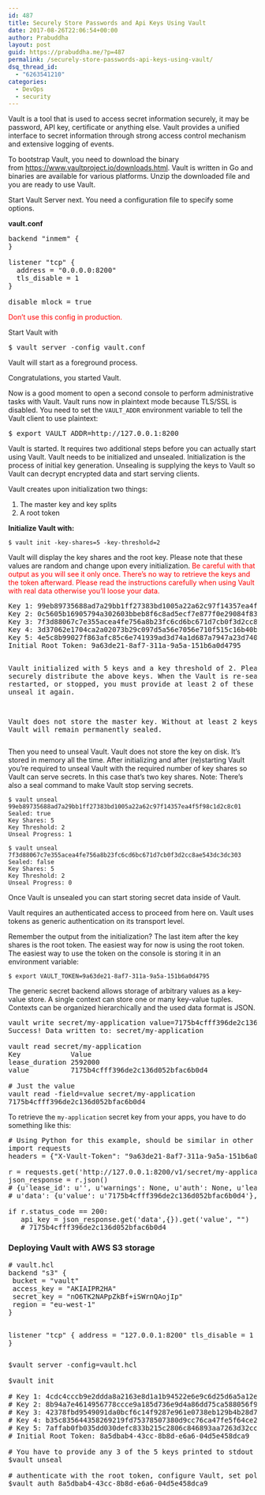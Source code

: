 ```yaml
---
id: 487
title: Securely Store Passwords and Api Keys Using Vault
date: 2017-08-26T22:06:54+00:00
author: Prabuddha
layout: post
guid: https://prabuddha.me/?p=487
permalink: /securely-store-passwords-api-keys-using-vault/
dsq_thread_id:
  - "6263541210"
categories:
  - DevOps
  - security
---
```

Vault is a tool that is used to access secret information securely, it may be password, API key, certificate or anything else. Vault provides a unified interface to secret information through strong access control mechanism and extensive logging of events.

To bootstrap Vault, you need to download the binary from <a href="https://www.vaultproject.io/downloads.html">https://www.vaultproject.io/downloads.html</a>. Vault is written in Go and binaries are available for various platforms.
Unzip the downloaded file and you are ready to use Vault.

Start Vault Server next. You need a configuration file to specify some options.

<strong>vault.conf</strong>
<pre>backend "inmem" { 
}

listener "tcp" {
  address = "0.0.0.0:8200"
  tls_disable = 1 
}

disable_mlock = true</pre>
<span style="color: #ff0000;">Don’t use this config in production.</span>

Start Vault with
<pre class="prettyprint"><span class="pln">$ vault server </span><span class="pun">-</span><span class="pln">config vault</span><span class="pun">.</span><span class="pln">conf</span></pre>
Vault will start as a foreground process.

Congratulations, you started Vault.

Now is a good moment to open a second console to perform administrative tasks with Vault. Vault runs now in plaintext mode because TLS/SSL is disabled. You need to set the <code>VAULT_ADDR</code> environment variable to tell the Vault client to use plaintext:
<pre class="prettyprint"><span class="pln">$ </span><span class="kwd">export</span><span class="pln"> VAULT_ADDR</span><span class="pun">=</span><span class="pln">http</span><span class="pun">:</span><span class="com">//127.0.0.1:8200</span></pre>
Vault is started. It requires two additional steps before you can actually start using Vault. Vault needs to be initialized and unsealed. Initialization is the process of initial key generation. Unsealing is supplying the keys to Vault so Vault can decrypt encrypted data and start serving clients.

Vault creates upon initialization two things:
<ol>
 	<li>The master key and key splits</li>
 	<li>A root token</li>
</ol>
<strong>Initialize Vault with:</strong>
<pre class="prettyprint"><code class="prettyprint bash"><span class="pln">$ vault init </span><span class="pun">-</span><span class="pln">key</span><span class="pun">-</span><span class="pln">shares</span><span class="pun">=</span><span class="lit">5</span> <span class="pun">-</span><span class="pln">key</span><span class="pun">-</span><span class="pln">threshold</span><span class="pun">=</span><span class="lit">2</span></code></pre>
Vault will display the key shares and the root key. Please note that these values are random and change upon every initialization. <span style="color: #ff0000;">Be careful with that output as you will see it only once. There’s no way to retrieve the keys and the token afterward. Please read the instructions carefully when using Vault with real data otherwise you’ll loose your data.</span>
<pre>Key 1: 99eb89735688ad7a29bb1ff27383bd1005a22a62c97f14357ea4f5f98c1d2c8c01
Key 2: 0c5605b16905794a302603bbeb8f6c8ad5ecf7e877f0e29084f838eba931b86902
Key 3: 7f3d88067c7e355acea4fe756a8b23fc6cd6bc671d7cb0f3d2cc8ae543dc3dc303
Key 4: 3d37062e1704ca2a02073b29c097d5a56e7056e710f515c16b40b9cfe3698bb804
Key 5: 4e5c8b99027f863afc85c6e741939ad3d74a1d687a7947a23d740bc109840e1205
Initial Root Token: 9a63de21-8af7-311a-9a5a-151b6a0d4795

Vault initialized with 5 keys and a key threshold of 2. Please
securely distribute the above keys. When the Vault is re-sealed,
restarted, or stopped, you must provide at least 2 of these keys
to unseal it again.

Vault does not store the master key. Without at least 2 keys,
your Vault will remain permanently sealed.</pre>
Then you need to unseal Vault. Vault does not store the key on disk. It’s stored in memory all the time. After initializing and after (re)starting Vault you’re required to unseal Vault with the required number of key shares so Vault can serve secrets. In this case that’s two key shares. Note: There’s also a seal command to make Vault stop serving secrets.
<pre class="prettyprint"><code class="prettyprint"><span class="pln">$ vault unseal </span><span class="lit">99eb89735688ad7a29bb1ff27383bd1005a22a62c97f14357ea4f5f98c1d2c8c01</span>
<span class="typ">Sealed</span><span class="pun">:</span> <span class="kwd">true</span>
<span class="typ">Key</span> <span class="typ">Shares</span><span class="pun">:</span> <span class="lit">5</span>
<span class="typ">Key</span> <span class="typ">Threshold</span><span class="pun">:</span> <span class="lit">2</span>
<span class="typ">Unseal</span> <span class="typ">Progress</span><span class="pun">:</span> <span class="lit">1</span><span class="pln">

$ vault unseal </span><span class="lit">7f3d88067c7e355acea4fe756a8b23fc6cd6bc671d7cb0f3d2cc8ae543dc3dc303</span>
<span class="typ">Sealed</span><span class="pun">:</span> <span class="kwd">false</span>
<span class="typ">Key</span> <span class="typ">Shares</span><span class="pun">:</span> <span class="lit">5</span>
<span class="typ">Key</span> <span class="typ">Threshold</span><span class="pun">:</span> <span class="lit">2</span>
<span class="typ">Unseal</span> <span class="typ">Progress</span><span class="pun">:</span> <span class="lit">0</span></code></pre>
Once Vault is unsealed you can start storing secret data inside of Vault.

Vault requires an authenticated access to proceed from here on. Vault uses tokens as generic authentication on its transport level.

Remember the output from the initialization? The last item after the key shares is the root token. The easiest way for now is using the root token. The easiest way to use the token on the console is storing it in an environment variable:
<pre class="prettyprint"><code class="prettyprint"><span class="pln">$ </span><span class="kwd">export</span><span class="pln"> VAULT_TOKEN</span><span class="pun">=</span><span class="lit">9a63de21</span><span class="pun">-</span><span class="lit">8af7</span><span class="pun">-</span><span class="lit">311a</span><span class="pun">-</span><span class="lit">9a5a</span><span class="pun">-</span><span class="lit">151b6a0d4795</span>
</code></pre>
The generic secret backend allows storage of arbitrary values as a key-value store. A single context can store one or many key-value tuples. Contexts can be organized hierarchically and the used data format is JSON.
<pre>vault write secret/my-application value=7175b4cfff396de2c136d052bfac6b0d4
Success! Data written to: secret/my-application

vault read secret/my-application
Key            Value
lease_duration 2592000
value          7175b4cfff396de2c136d052bfac6b0d4

# Just the value
vault read -field=value secret/my-application
7175b4cfff396de2c136d052bfac6b0d4</pre>
To retrieve the <code>my-application</code> secret key from your apps, you have to do something like this:
<pre># Using Python for this example, should be similar in other languages.
import requests
headers = {"X-Vault-Token": "9a63de21-8af7-311a-9a5a-151b6a0d4795"}

r = requests.get('http://127.0.0.1:8200/v1/secret/my-application', headers=headers)
json_response = r.json()
# {u'lease_id': u'', u'warnings': None, u'auth': None, u'lease_duration': 2592000,
# u'data': {u'value': u'7175b4cfff396de2c136d052bfac6b0d4'}, u'renewable': False}

if r.status_code == 200:
   api_key = json_response.get('data',{}).get('value', "")
   # 7175b4cfff396de2c136d052bfac6b0d4</pre>
<h3>Deploying Vault with AWS S3 storage</h3>
<pre># vault.hcl
backend "s3" {
 bucket = "vault"
 access_key = "AKIAIPR2HA"
 secret_key = "nO6TK2NAPpZkBf+iSWrnQAojIp"
 region = "eu-west-1"
}

listener "tcp" {
 address = "127.0.0.1:8200"
 tls_disable = 1
}</pre>
<pre>$vault server -config=vault.hcl

$vault init

# Key 1: 4cdc4cccb9e2ddda8a2163e8d1a1b94522e6e9c6d25d6a5a12e9677262547c1401
# Key 2: 8b94a7e4614956778ccce9a185d736e9d4a86dd75ca588056f9c10da60a8f31d02
# Key 3: 42378fbd9549091da0bcf6c14f9287e961e0738eb129b4b28d79538e702ab9db03
# Key 4: b35c835644358269219fd75378507380d9cc76ca47fe5f64ce28b28e9eb5f82c04
# Key 5: 7affab0fb035dd030defc833b215c2806c846893aa7263d32ccdf1da8e37b2ea05
# Initial Root Token: 8a5dbab4-43cc-8b8d-e6a6-04d5e458dca9

# You have to provide any 3 of the 5 keys printed to stdout after the init command
$vault unseal

# authenticate with the root token, configure Vault, set policies, etc.
$vault auth 8a5dbab4-43cc-8b8d-e6a6-04d5e458dca9</pre>
&nbsp;